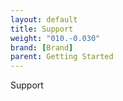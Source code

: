 ```yaml
---
layout: default
title: Support
weight: "010.-0.030"
brand: [Brand]
parent: Getting Started
---
```


Support